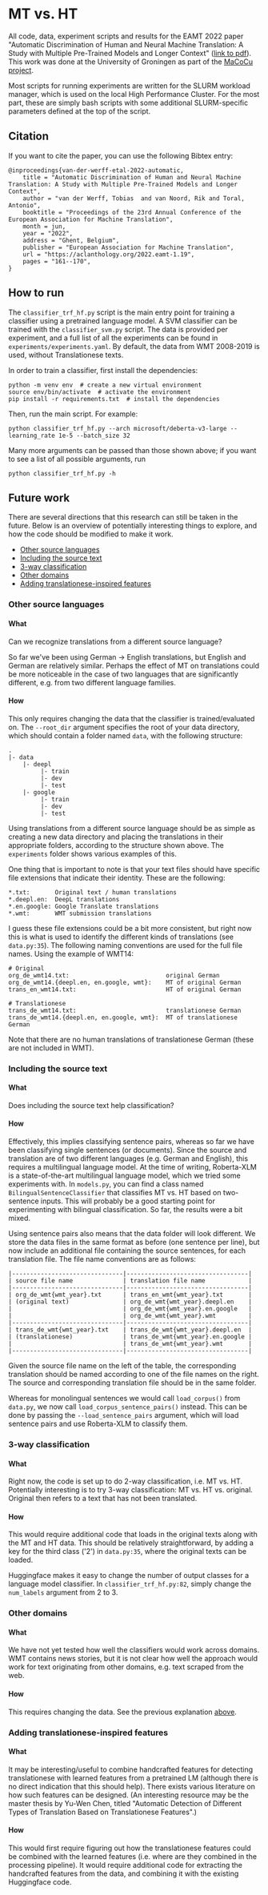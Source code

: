 # MT vs. HT
All code, data, experiment scripts and results for the EAMT 2022 paper "Automatic
Discrimination of Human and Neural Machine Translation: A Study with Multiple
Pre-Trained Models and Longer Context" ([link to pdf](https://aclanthology.org/2022.eamt-1.19/)).
This work was done at the University of Groningen as part of the 
[MaCoCu project](https://macocu.eu/).

Most scripts for running experiments are written for the SLURM workload manager, which
is used on the local High Performance Cluster. For the most part, these are simply bash
scripts with some additional SLURM-specific parameters defined at the top of the script.

## Citation
If you want to cite the paper, you can use the following Bibtex entry: 

```
@inproceedings{van-der-werff-etal-2022-automatic,
    title = "Automatic Discrimination of Human and Neural Machine Translation: A Study with Multiple Pre-Trained Models and Longer Context",
    author = "van der Werff, Tobias  and van Noord, Rik and Toral, Antonio",
    booktitle = "Proceedings of the 23rd Annual Conference of the European Association for Machine Translation",
    month = jun,
    year = "2022",
    address = "Ghent, Belgium",
    publisher = "European Association for Machine Translation",
    url = "https://aclanthology.org/2022.eamt-1.19",
    pages = "161--170",
}
```

## How to run
The `classifier_trf_hf.py` script is the main entry point for training a classifier
using a pretrained language model. A SVM classifier can be trained with the
`classifier_svm.py` script. The data is provided per experiment, and a full list of all
the experiments can be found in `experiments/experiments.yaml`. By default, the data
from WMT 2008-2019 is used, without Translationese texts.

In order to train a classifier, first install the dependencies:

```shell
python -m venv env  # create a new virtual environment
source env/bin/activate  # activate the environment
pip install -r requirements.txt  # install the dependencies
```

Then, run the main script. For example:

```shell
python classifier_trf_hf.py --arch microsoft/deberta-v3-large --learning_rate 1e-5 --batch_size 32
```

Many more arguments can be passed than those shown above; if you want to see a list of
all possible arguments, run

```shell
python classifier_trf_hf.py -h
```


## Future work

There are several directions that this research can still be taken in the future.
Below is an overview of potentially interesting things to explore, and how the code
should be modified to make it work.

- [Other source languages](#other-source-languages)
- [Including the source text](#including-the-source-text)
- [3-way classification](#3-way-classification)
- [Other domains](#other-domains)
- [Adding translationese-inspired features](#adding-translationese-inspired-features)


### Other source languages

#### What
Can we recognize translations from a different source language?

So far we've been using German -> English translations, but English and German are
relatively similar. Perhaps the effect of MT on translations could be more noticeable in
the case of two languages that are significantly different, e.g. from two different
language families.

#### How
This only requires changing the data that the classifier is trained/evaluated on. The
`--root_dir` argument specifies the root of your data directory, which should contain a
folder named `data`, with the following structure:

```
.
|- data
    |- deepl
         |- train
         |- dev
         |- test
    |- google
         |- train
         |- dev
         |- test
```

Using translations from a different source language should be as simple as creating
a new data directory and placing the translations in their appropriate folders,
according to the structure shown above. The `experiments` folder shows various
examples of this.

One thing that is important to note is that your text files should have specific
file extensions that indicate their identity. These are the following:

```
*.txt:       Original text / human translations
*.deepl.en:  DeepL translations
*.en.google: Google Translate translations
*.wmt:       WMT submission translations
```

I guess these file extensions could be a bit more consistent, but right now this is what
is used to identify the different kinds of translations (see `data.py:35`). The
following naming conventions are used for the full file names. Using the example of
WMT14:

```
# Original
org_de_wmt14.txt:                           original German
org_de_wmt14.{deepl.en, en.google, wmt}:    MT of original German
trans_en_wmt14.txt:                         HT of original German

# Translationese
trans_de_wmt14.txt:                         translationese German
trans_de_wmt14.{deepl.en, en.google, wmt}:  MT of translationese German
```

Note that there are no human translations of translationese German (these are not
included in WMT).

### Including the source text

#### What
Does including the source text help classification?

#### How
Effectively, this implies classifying sentence pairs, whereas so far we have been
classifying single sentences (or documents). Since the source and translation are of
two different languages (e.g. German and English), this requires a multilingual
language model. At the time of writing, Roberta-XLM is a state-of-the-art multilingual
language model, which we tried some experiments with. In `models.py`, you can find a
class named
`BilingualSentenceClassifier` that classifies MT vs. HT based on two-sentence inputs.
This will probably be a good starting point for experimenting with bilingual
classification. So far, the results were a bit mixed.

Using sentence pairs also means that the data folder will look different. We store the
data files in the same format as before (one sentence per line), but now include an
additional file containing the source sentences, for each translation file. The file
name conventions are as follows:

```
|-------------------------------|----------------------------------|
| source file name              | translation file name            |
|-------------------------------|----------------------------------|
| org_de_wmt{wmt_year}.txt      | trans_en_wmt{wmt_year}.txt       |
| (original text)               | org_de_wmt{wmt_year}.deepl.en    |
|                               | org_de_wmt{wmt_year}.en.google   |
|                               | org_de_wmt{wmt_year}.wmt         |
|-------------------------------|----------------------------------|
| trans_de_wmt{wmt_year}.txt    | trans_de_wmt{wmt_year}.deepl.en  |
| (translationese)              | trans_de_wmt{wmt_year}.en.google |
|                               | trans_de_wmt{wmt_year}.wmt       |
|-------------------------------|----------------------------------|

```

Given the source file name on the left of the table, the corresponding translation
should be named according to one of the file names on the right. The source and
corresponding translation file should be in the same folder.

Whereas for monolingual sentences we would call `load_corpus()` from `data.py`, we now
call
`load_corpus_sentence_pairs()` instead. This can be done by passing
the `--load_sentence_pairs` argument, which will load sentence pairs and use Roberta-XLM
to classify them.

### 3-way classification

#### What
Right now, the code is set up to do 2-way classification, i.e. MT vs. HT. Potentially
interesting is to try 3-way classification: MT vs. HT vs. original. Original then refers
to a text that has not been translated.

#### How
This would require additional code that loads in the original texts along with the MT
and HT data. This should be relatively straightforward, by adding a key for the third
class ('2') in `data.py:35`, where the original texts can be loaded.

Huggingface makes it easy to change the number of output classes for a language
model classifier. In `classifier_trf_hf.py:82`, simply change the `num_labels` argument
from 2 to 3.



### Other domains

#### What
We have not yet tested how well the classifiers would work across domains. WMT contains
news stories, but it is not clear how well the approach would work for text originating
from other domains, e.g. text scraped from the web.

#### How
This requires changing the data. See the previous explanation [above](#other-source-languages).



### Adding translationese-inspired features

#### What
It may be interesting/useful to combine handcrafted features for detecting
translationese with learned features from a pretrained LM (although there is no
direct indication that this should help). There exists various literature on how
such features can be designed. (An interesting resource may be the master thesis by
Yu-Wen Chen, titled "Automatic Detection of Different Types of Translation Based on
Translationese Features".)

#### How
This would first require figuring out how the translationese features could be
combined with the learned features (i.e. where are they combined in the processing
pipeline). It would require additional code for extracting the handcrafted features
from the data, and combining it with the existing Huggingface code.
